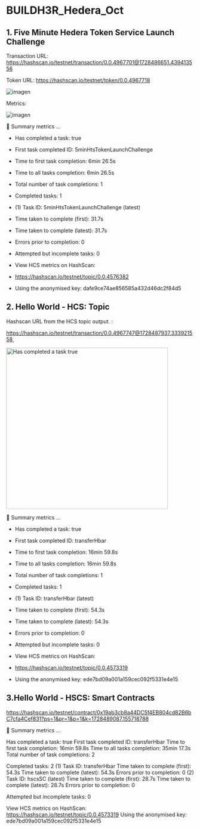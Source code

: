 # BUILDH3R_Hedera_Oct

## 1. Five Minute Hedera Token Service Launch Challenge

Transaction URL: https://hashscan.io/testnet/transaction/0.0.4967701@1728486651.439413556


Token URL: https://hashscan.io/testnet/token/0.0.4967718

![imagen](https://github.com/user-attachments/assets/cdfe3f62-58e4-4a56-8475-32a742232c0e)

Metrics:


![imagen](https://github.com/user-attachments/assets/cd3d1ebb-fb36-491f-923d-bc8352bf82b0)


🔢 Summary metrics  …

* Has completed a task: true
* First task completed ID: 5minHtsTokenLaunchChallenge
* Time to first task completion: 6min 26.5s
* Time to all tasks completion: 6min 26.5s
* Total number of task completions: 1

* Completed tasks: 1
* (1) Task ID: 5minHtsTokenLaunchChallenge (latest)
* Time taken to complete (first): 31.7s
* Time taken to complete (latest): 31.7s
* Errors prior to completion: 0

* Attempted but incomplete tasks: 0

* View HCS metrics on HashScan:
 * https://hashscan.io/testnet/topic/0.0.4576382 
* Using the anonymised key: dafe9ce74ae856585a432d46dc2f84d5


## 2. Hello World - HCS: Topic
Hashscan URL from the HCS topic output. :

https://hashscan.io/testnet/transaction/0.0.4967747@1728487937.333921558 

<img width="433" alt="Has completed a task true" src="https://github.com/user-attachments/assets/91fc4578-cad2-4f3d-a959-a2bbb3206c92">

🔢 Summary metrics  …

* Has completed a task: true
* First task completed ID: transferHbar
* Time to first task completion: 16min 59.8s
* Time to all tasks completion: 16min 59.8s
* Total number of task completions: 1

* Completed tasks: 1
* (1) Task ID: transferHbar (latest)
* Time taken to complete (first): 54.3s
* Time taken to complete (latest): 54.3s
* Errors prior to completion: 0

* Attempted but incomplete tasks: 0

* View HCS metrics on HashScan:
 * https://hashscan.io/testnet/topic/0.0.4573319 
* Using the anonymised key: ede7bd09a001a159cec092f5331e4e15

## 3.Hello World - HSCS: Smart Contracts

https://hashscan.io/testnet/contract/0x19ab3cb8a44DC5f4EB804cd82B6bC7cfa4Cef831?ps=1&pr=1&p=1&k=1728489087.155718788




🔢 Summary metrics  …

Has completed a task: true
First task completed ID: transferHbar
Time to first task completion: 16min 59.8s
Time to all tasks completion: 35min 17.3s
Total number of task completions: 2

Completed tasks: 2
(1) Task ID: transferHbar 
Time taken to complete (first): 54.3s
Time taken to complete (latest): 54.3s
Errors prior to completion: 0
(2) Task ID: hscsSC (latest)
Time taken to complete (first): 28.7s
Time taken to complete (latest): 28.7s
Errors prior to completion: 0

Attempted but incomplete tasks: 0

View HCS metrics on HashScan:
 https://hashscan.io/testnet/topic/0.0.4573319 
Using the anonymised key: ede7bd09a001a159cec092f5331e4e15
